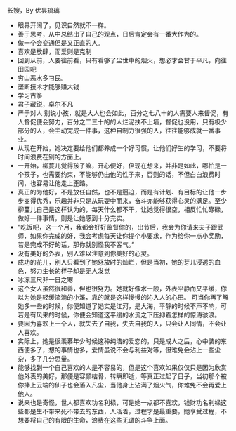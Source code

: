 长嫂，By 优昙琉璃

- 眼界开阔了，见识自然就不一样。
- 善于思考，从中总结出了自己的观点，日后肯定会有一番大作为的。
- 做一个会变通但是又正直的人。
- 喜欢是放肆，而爱则是克制
- 回到从前，人要往前看，只有看够了尘世中的烟火，想必才会甘于平凡，向往田园吧
- 穷山恶水多刁民。
- 垄断技术才能够赚大钱
- 学习古筝
- 君子藏锐，卓尔不凡
- 严于对人
  别说小孩，就是大人也会如此，百分之七八十的人需要人来督促，有人督促便会努力，百分之二三十的的人烂泥扶不上墙，督促也没用，只有极少部分的人，会主动完成一件事，这种自制力很强的人，往往能够成就一番事业。
- 从现在开始，她决定要给他们都养成一个好习惯，让他们好生的学习，不要将时间浪费在别的方面上。
- 一开始，柳蔓儿觉得孩子嘛，开心便好，但现在想来，并非是如此，哪怕是一个孩子，也需要约束，不能够仍由他的性子来，否则的话，不但白白浪费时间，也容易让他走上歪路。
- 真正的为他好，不是放任自然，也不是逼迫，而是有计划、有目标的让他一步步变得优秀，乐趣并非只是从玩耍中而来，奋斗亦能够获得心灵的满足。至少柳蔓儿自己是这样认为的，每天什么都不干，让她觉得很空，相反忙忙碌碌，做好一件事情，则是让她感到十分充实。
- “吃饭吧，这一个月，我都会好好监督你的，出节后，我会为你请来夫子跟武师，如果你完成的好，我会考虑每天让你提个小要求，作为给你一点小奖励，若是完成不好的话，那你就别怪我不客气。”
- 没有美好的外表，别人难以注意到你美好的心灵。
- 成功的花儿，别人只看到了她怒放时的灿烂，但是当初，她的芽儿浸透的血色，努力生长的样子却是无人发觉
- 冰冻三尺非一日之寒
- 这个女人虽然很和善，但也很努力。她就好像水一般，外表平静而又平缓，你以为她是轻缓流淌的小溪，靠的就是这样慢慢的沁入人的心田。 可当你再了解她多一些的时候，你便知道了她实是江河，是大海，平静的时候不声不响，可若是有风来的时候，你便会知道这平缓的水流之下压抑着怎样的惊涛骇浪。
- 要因为喜欢上一个人，就失去了自我，失去自我的人，只会让人同情，不会让人喜欢。
- 实际上，她是很羡慕年少时候这种纯洁的爱恋的，只是成人之后，心中装的东西便多了，想的事情也多，爱情虽说不会与利益对等，但难免会沾上一些尘杂，多了几分思量。
- 能够找到一个自己喜欢的人是不容易的，但是这个喜欢如果仅仅只是因为欣赏他外表的美好，那便是容颜枯骨，转瞬即逝，等真正过起了日子，当初那个被你捧上云端的仙子也会落入凡尘，当他身上沾满了烟火气，你难免不会再爱上他人。
- 说来也是奇怪，世人都喜欢功名利禄，可是她一点都不喜欢，钱财功名利禄这些都是生不带来死不带去的东西，人活着，过程才是最重要，她享受过程，不想要将自己的有限的生命，浪费在这些无谓的斗争上面。
